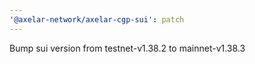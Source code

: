 ```yaml
---
'@axelar-network/axelar-cgp-sui': patch
---
```


Bump sui version from testnet-v1.38.2 to mainnet-v1.38.3
